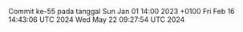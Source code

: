 Commit ke-55 pada tanggal Sun Jan 01 14:00 2023 +0100
Fri Feb 16 14:43:06 UTC 2024
Wed May 22 09:27:54 UTC 2024
